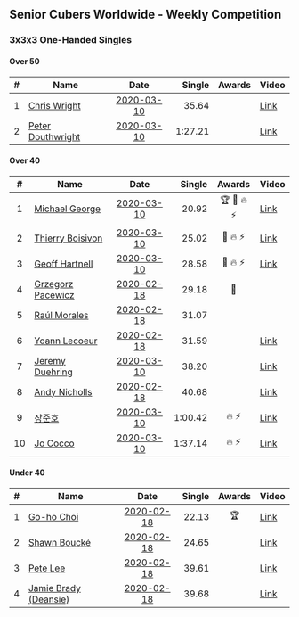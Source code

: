 ## Senior Cubers Worldwide - Weekly Competition
### 3x3x3 One-Handed Singles

#### Over 50

| # | Name | Date | Single | Awards | Video |
| :--: | -- | :--: | --: | :--: | -- |
| 1 | [Chris Wright](../persons/chris_wright.md) | [2020-03-10](2020-03-10.md) | 35.64 |  | [Link](https://www.facebook.com/events/684510792316675/permalink/685546418879779/) |
| 2 | [Peter Douthwright](../persons/peter_douthwright.md) | [2020-03-10](2020-03-10.md) | 1:27.21 |  | [Link](https://www.facebook.com/events/684510792316675/permalink/688822721885482/) |

#### Over 40

| # | Name | Date | Single | Awards | Video |
| :--: | -- | :--: | --: | :--: | -- |
| 1 | [Michael George](../persons/michael_george.md) | [2020-03-10](2020-03-10.md) | 20.92 | 🏆 🥇 🔥 ⚡ | [Link](https://www.facebook.com/events/684510792316675/permalink/684649052302849/) |
| 2 | [Thierry Boisivon](../persons/thierry_boisivon.md) | [2020-03-10](2020-03-10.md) | 25.02 | 🥈 🔥 ⚡ | [Link](https://www.facebook.com/events/684510792316675/permalink/687069845394103/) |
| 3 | [Geoff Hartnell](../persons/geoff_hartnell.md) | [2020-03-10](2020-03-10.md) | 28.58 | 🥉 🔥 ⚡ | [Link](https://www.facebook.com/events/684510792316675/permalink/686046518829769/) |
| 4 | [Grzegorz Pacewicz](../persons/grzegorz_pacewicz.md) | [2020-02-18](2020-02-18.md) | 29.18 | 🥈 | |
| 5 | [Raúl Morales](../persons/raul_morales.md) | [2020-02-18](2020-02-18.md) | 31.07 |  | |
| 6 | [Yoann Lecoeur](../persons/yoann_lecoeur.md) | [2020-02-18](2020-02-18.md) | 31.59 |  | [Link](https://www.facebook.com/events/1618332754973681/permalink/1622459904560966/) |
| 7 | [Jeremy Duehring](../persons/jeremy_duehring.md) | [2020-03-10](2020-03-10.md) | 38.20 |  | [Link](https://www.facebook.com/events/684510792316675/permalink/688923495208738/) |
| 8 | [Andy Nicholls](../persons/andy_nicholls.md) | [2020-02-18](2020-02-18.md) | 40.68 |  | [Link](https://www.facebook.com/events/1618332754973681/permalink/1618697511603872/) |
| 9 | [장준호](../persons/장준호.md) | [2020-03-10](2020-03-10.md) | 1:00.42 | 🔥 ⚡ | [Link](https://www.facebook.com/events/684510792316675/permalink/688783208556100/) |
| 10 | [Jo Cocco](../persons/jo_cocco.md) | [2020-03-10](2020-03-10.md) | 1:37.14 | 🔥 ⚡ | [Link](https://www.facebook.com/events/164742401163863/permalink/168022254169211/) |

#### Under 40

| # | Name | Date | Single | Awards | Video |
| :--: | -- | :--: | --: | :--: | -- |
| 1 | [Go-ho Choi](../persons/go-ho_choi.md) | [2020-02-18](2020-02-18.md) | 22.13 | 🏆 | [Link](https://www.facebook.com/events/1618332754973681/permalink/1618631721610451/) |
| 2 | [Shawn Boucké](../persons/shawn_boucke.md) | [2020-02-18](2020-02-18.md) | 24.65 |  | [Link](https://www.facebook.com/events/1618332754973681/permalink/1621909717949318/) |
| 3 | [Pete Lee](../persons/pete_lee.md) | [2020-02-18](2020-02-18.md) | 39.61 |  | [Link](https://www.facebook.com/events/1618332754973681/permalink/1622571537883136/) |
| 4 | [Jamie Brady (Deansie)](../persons/jamie_brady.md) | [2020-02-18](2020-02-18.md) | 39.68 |  | [Link](https://www.facebook.com/events/1618332754973681/permalink/1618918598248430/) |


<!-- Global site tag (gtag.js) - Google Analytics -->
<script async src="https://www.googletagmanager.com/gtag/js?id=UA-86348435-3"></script>
<script>window.dataLayer = window.dataLayer || []; function gtag() {dataLayer.push(arguments);} gtag('js', new Date()); gtag('config', 'UA-86348435-3');</script>
